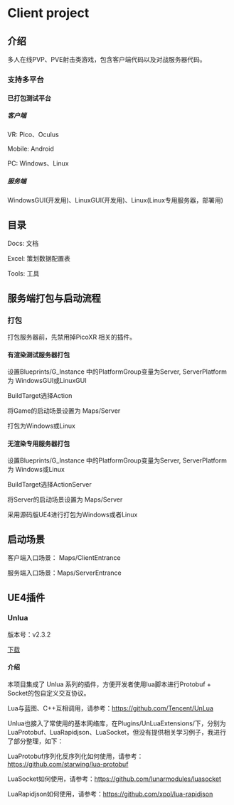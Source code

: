 # Client project

## 介绍

多人在线PVP、PVE射击类游戏，包含客户端代码以及对战服务器代码。



### 支持多平台

#### 已打包测试平台

##### 客户端

VR: Pico、Oculus

Mobile: Android

PC: Windows、Linux

##### 服务端

WindowsGUI(开发用)、LinuxGUI(开发用)、Linux(Linux专用服务器，部署用)



## 目录

Docs: 文档

Excel: 策划数据配置表

Tools: 工具



## 服务端打包与启动流程

### 打包

打包服务器前，先禁用掉PicoXR 相关的插件。

#### 有渲染测试服务器打包

设置Blueprints/G_Instance 中的PlatformGroup变量为Server, ServerPlatform为 WindowsGUI或LinuxGUI

BuildTarget选择Action

将Game的启动场景设置为 Maps/Server

打包为Windows或Linux



#### 无渲染专用服务器打包

设置Blueprints/G_Instance 中的PlatformGroup变量为Server, ServerPlatform为 Windows或Linux

BuildTarget选择ActionServer

将Server的启动场景设置为 Maps/Server

采用源码版UE4进行打包为Windows或者Linux



## 启动场景

客户端入口场景： Maps/ClientEntrance

服务端入口场景：Maps/ServerEntrance



## UE4插件

### Unlua

版本号：v2.3.2

[下载](https://img.shields.io/github/v/release/Tencent/UnLua)

#### 介绍

本项目集成了 Unlua 系列的插件，方便开发者使用lua脚本进行Protobuf + Socket的包自定义交互协议。

Lua与蓝图、C++互相调用，请参考：https://github.com/Tencent/UnLua

Unlua也接入了常使用的基本网络库，在Plugins/UnLuaExtensions/下，分别为 LuaProtobuf、LuaRapidjson、LuaSocket，但没有提供相关学习例子，我进行了部分整理，如下：

LuaProtobuf序列化反序列化如何使用，请参考： https://github.com/starwing/lua-protobuf

LuaSocket如何使用，请参考：https://github.com/lunarmodules/luasocket

LuaRapidjson如何使用，请参考：https://github.com/xpol/lua-rapidjson
